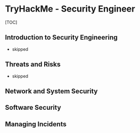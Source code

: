 # TryHackMe - Security Engineer

[TOC]

## Introduction to Security Engineering

- skipped

## Threats and Risks

- skipped

## Network and System Security

## Software Security

## Managing Incidents
